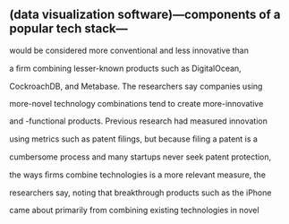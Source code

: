 ## (data visualization software)—components of a popular tech stack—

would be considered more conventional and less innovative than

a ﬁrm combining lesser-known products such as DigitalOcean,

CockroachDB, and Metabase. The researchers say companies using

more-novel technology combinations tend to create more-innovative

and -functional products. Previous research had measured innovation

using metrics such as patent ﬁlings, but because ﬁling a patent is a

cumbersome process and many startups never seek patent protection,

the ways ﬁrms combine technologies is a more relevant measure, the

researchers say, noting that breakthrough products such as the iPhone

came about primarily from combining existing technologies in novel